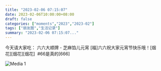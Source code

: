 ```yaml
---
title: "2023-02-06 07:15:07"
date: 2023-02-06T10:00:00+08:00
draft: false
categories: ["moments","2023","2023-02"]
tags: ["朋友圈","生活记录"]
summary: "2023-02-06 07:15:07..."
---
```


今天请大家吃：
六六大顺牌 - 芝麻馅儿元宵 [福]
​六六祝大家元宵节快乐哦！[烟花][烟花][烟花]
​
​#66是真的[666]

![Media 1](/Moments/photos/2023-02-06/202302060715070.jpg)

